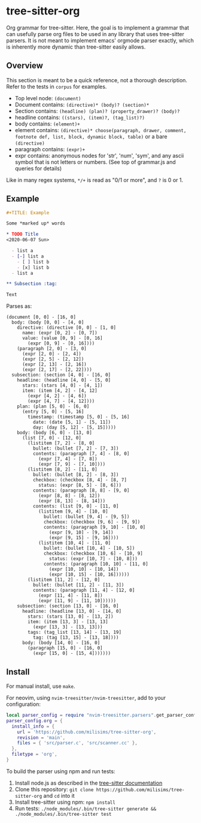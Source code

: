 # tree-sitter-org

Org grammar for tree-sitter. Here, the goal is to implement a grammar that can
usefully parse org files to be used in any library that uses tree-sitter
parsers. It is not meant to implement emacs' orgmode parser exactly, which is
inherently more dynamic than tree-sitter easily allows.

## Overview

This section is meant to be a quick reference, not a thorough description.
Refer to the tests in `corpus` for examples.

- Top level node: `(document)`
- Document contains: `(directive)* (body)? (section)*`
- Section contains: `(headline) (plan)? (property_drawer)? (body)?`
- headline contains: `((stars), (item)?, (tag_list)?)`
- body contains: `(element)+`
- element contains: `(directive)* choose(paragraph, drawer, comment, footnote def, list, block, dynamic block, table)` or a bare `(directive)`
- paragraph contains: `(expr)+`
- expr contains: anonymous nodes for 'str', 'num', 'sym', and any ascii symbol that is not letters or numbers. (See top of grammar.js and queries for details)

Like in many regex systems, `*/+` is read as "0/1 or more", and `?` is 0 or 1.

## Example

``` org
#+TITLE: Example

Some *marked up* words

* TODO Title
<2020-06-07 Sun>

  - list a
  - [-] list a
    - [ ] list b
    - [x] list b
  - list a

** Subsection :tag:

Text
```

Parses as:
```
(document [0, 0] - [16, 0]
  body: (body [0, 0] - [4, 0]
    directive: (directive [0, 0] - [1, 0]
      name: (expr [0, 2] - [0, 7])
      value: (value [0, 9] - [0, 16]
        (expr [0, 9] - [0, 16])))
    (paragraph [2, 0] - [3, 0]
      (expr [2, 0] - [2, 4])
      (expr [2, 5] - [2, 12])
      (expr [2, 13] - [2, 16])
      (expr [2, 17] - [2, 22])))
  subsection: (section [4, 0] - [16, 0]
    headline: (headline [4, 0] - [5, 0]
      stars: (stars [4, 0] - [4, 1])
      item: (item [4, 2] - [4, 12]
        (expr [4, 2] - [4, 6])
        (expr [4, 7] - [4, 12])))
    plan: (plan [5, 0] - [6, 0]
      (entry [5, 0] - [5, 16]
        timestamp: (timestamp [5, 0] - [5, 16]
          date: (date [5, 1] - [5, 11])
          day: (day [5, 12] - [5, 15]))))
    body: (body [6, 0] - [13, 0]
      (list [7, 0] - [12, 0]
        (listitem [7, 2] - [8, 0]
          bullet: (bullet [7, 2] - [7, 3])
          contents: (paragraph [7, 4] - [8, 0]
            (expr [7, 4] - [7, 8])
            (expr [7, 9] - [7, 10])))
        (listitem [8, 2] - [11, 0]
          bullet: (bullet [8, 2] - [8, 3])
          checkbox: (checkbox [8, 4] - [8, 7]
            status: (expr [8, 5] - [8, 6]))
          contents: (paragraph [8, 8] - [9, 0]
            (expr [8, 8] - [8, 12])
            (expr [8, 13] - [8, 14]))
          contents: (list [9, 0] - [11, 0]
            (listitem [9, 4] - [10, 0]
              bullet: (bullet [9, 4] - [9, 5])
              checkbox: (checkbox [9, 6] - [9, 9])
              contents: (paragraph [9, 10] - [10, 0]
                (expr [9, 10] - [9, 14])
                (expr [9, 15] - [9, 16])))
            (listitem [10, 4] - [11, 0]
              bullet: (bullet [10, 4] - [10, 5])
              checkbox: (checkbox [10, 6] - [10, 9]
                status: (expr [10, 7] - [10, 8]))
              contents: (paragraph [10, 10] - [11, 0]
                (expr [10, 10] - [10, 14])
                (expr [10, 15] - [10, 16])))))
        (listitem [11, 2] - [12, 0]
          bullet: (bullet [11, 2] - [11, 3])
          contents: (paragraph [11, 4] - [12, 0]
            (expr [11, 4] - [11, 8])
            (expr [11, 9] - [11, 10])))))
    subsection: (section [13, 0] - [16, 0]
      headline: (headline [13, 0] - [14, 0]
        stars: (stars [13, 0] - [13, 2])
        item: (item [13, 3] - [13, 13]
          (expr [13, 3] - [13, 13]))
        tags: (tag_list [13, 14] - [13, 19]
          tag: (tag [13, 15] - [13, 18])))
      body: (body [14, 0] - [16, 0]
        (paragraph [15, 0] - [16, 0]
          (expr [15, 0] - [15, 4]))))))
```

## Install

For manual install, use `make`.

For neovim, using `nvim-treesitter/nvim-treesitter`, add to your configuration:

``` lua
local parser_config = require "nvim-treesitter.parsers".get_parser_configs()
parser_config.org = {
  install_info = {
    url = 'https://github.com/milisims/tree-sitter-org',
    revision = 'main',
    files = { 'src/parser.c', 'src/scanner.cc' },
  },
  filetype = 'org',
}
```

To build the parser using npm and run tests:

1. Install node.js as described in the [tree-sitter documentation](https://tree-sitter.github.io/tree-sitter/creating-parsers#dependencies)
2. Clone this repository: `git clone https://github.com/milisims/tree-sitter-org` and `cd` into it
3. Install tree-sitter using npm: `npm install`
4. Run tests: `./node_modules/.bin/tree-sitter generate && ./node_modules/.bin/tree-sitter test`
